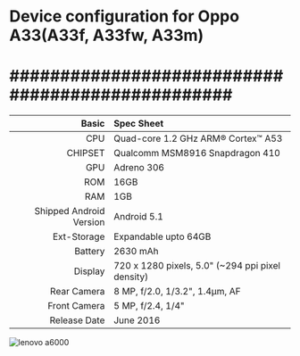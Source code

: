 # Device configuration for Oppo A33(A33f, A33fw, A33m)

#################################################
==================================================
Basic   | Spec Sheet
-------:|:-------------------------
CPU     | Quad-core 1.2 GHz ARM® Cortex™ A53
CHIPSET | Qualcomm MSM8916 Snapdragon 410
GPU     | Adreno 306
ROM     | 16GB 
RAM     | 1GB
Shipped Android Version | Android 5.1
Ext-Storage | Expandable upto 64GB
Battery | 2630 mAh
Display | 720 x 1280 pixels, 5.0"  (~294 ppi pixel density)
Rear Camera  | 8 MP, f/2.0, 1/3.2", 1.4µm, AF
Front Camera | 5 MP, f/2.4, 1/4"
Release Date | June 2016

![lenovo a6000](https://fdn2.gsmarena.com/vv/pics/oppo/oppo-a33-1.jpg)

